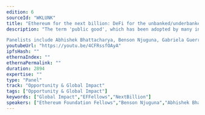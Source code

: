 ```yaml
---
edition: 6
sourceId: "WKLUNK"
title: "Ethereum for the next billion: DeFi for the unbanked/underbanked"
description: "The term 'public good', which has been adopted by many in the Ethereum community, should apply to the whole public, including those without access to traditional systems. This panel is about how blockchains actually make it to the un/under-banked -- the pragmatic considerations, and the inspirational possibilities.

Panelists include Abhishek Bhattacharya, Benson Njuguna, Gabriela Guerra, and Marcus Alburez Myers with Karam Alhamad as moderator."
youtubeUrl: "https://youtu.be/4CFRssfOAyA"
ipfsHash: ""
ethernaIndex: ""
ethernaPermalink: ""
duration: 2894
expertise: ""
type: "Panel"
track: "Opportunity & Global Impact"
tags: ["Opportunity & Global Impact"]
keywords: ["Global Impact","EFFellows","NextBillion"]
speakers: ["Ethereum Foundation Fellows","Benson Njuguna","Abhishek Bhattacharya","Marcus AM","Gabriela Guerra"]
---
```

